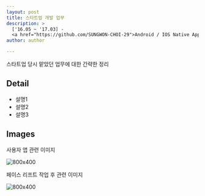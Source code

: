 ```yaml
---
layout: post
title: 스타트업 개발 업무
description: >
  ['16.05 ~ '17.03] -
  <a href="https://github.com/SUNGWON-CHOI-29">Android / IOS Native Application</a>
author: author

---
```


스타트업 당시 맡았던 업무에 대한 간략한 정리

## Detail

* 설명1
* 설명2
* 설명3


## Images

사용자 앱 관련 이미지

![800x400](https://sungwon-choi-29.github.io/assets/img/blog/init.png)

페이스 리프트 작업 후 관련 이미지

![800x400](https://sungwon-choi-29.github.io/assets/img/blog/face_lift.png)
